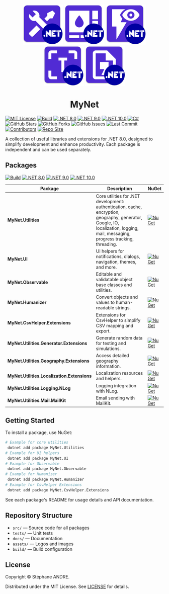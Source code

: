<div id="top"></div>

<!-- PROJECT INFO -->
<br />
<div align="center">
  <img src="assets/MyNetUtilities.png" width="128" alt="MyNetUtilities">
  <img src="assets/MyNetUI.png" width="128" alt="MyNetUI">
  <img src="assets/MyNetObservable.png" width="128" alt="MyNetObservable">
  <img src="assets/MyNetHumanizer.png" width="128" alt="MyNetHumanizer">
  <img src="assets/MyNetCsvHelper.png" width="128" alt="MyNetCsvHelper">
</div>

<h1 align="center">MyNet</h1>

[![MIT License][license-shield]][license-url]
[![Build][build-shield]][build-url]
[![.NET 8.0](https://img.shields.io/badge/.NET-8.0-purple)](#)
[![.NET 9.0](https://img.shields.io/badge/.NET-9.0-purple)](#)
[![.NET 10.0](https://img.shields.io/badge/.NET-10.0-purple)](#)
[![C#](https://img.shields.io/badge/language-C%23-blue?style=for-the-badge)](#)
[![GitHub Stars](https://img.shields.io/github/stars/sandre58/mynet?style=for-the-badge)](https://github.com/sandre58/mynet/stargazers)
[![GitHub Forks](https://img.shields.io/github/forks/sandre58/mynet?style=for-the-badge)](https://github.com/sandre58/mynet/network/members)
[![GitHub Issues](https://img.shields.io/github/issues/sandre58/mynet?style=for-the-badge)](https://github.com/sandre58/mynet/issues)
[![Last Commit](https://img.shields.io/github/last-commit/sandre58/mynet?style=for-the-badge)](https://github.com/sandre58/mynet/commits/main)
[![Contributors](https://img.shields.io/github/contributors/sandre58/mynet?style=for-the-badge)](https://github.com/sandre58/mynet/graphs/contributors)
[![Repo Size](https://img.shields.io/github/repo-size/sandre58/mynet?style=for-the-badge)](https://github.com/sandre58/mynet)

A collection of useful libraries and extensions for .NET 8.0, designed to simplify development and enhance productivity. Each package is independent and can be used separately.

## Packages

[![Build][build-shield]][build-url]
[![.NET 8.0](https://img.shields.io/badge/.NET-8.0-purple)](#)
[![.NET 9.0](https://img.shields.io/badge/.NET-9.0-purple)](#)
[![.NET 10.0](https://img.shields.io/badge/.NET-10.0-purple)](#)

| Package | Description | NuGet |
|---|---|---|
| **MyNet.Utilities** | Core utilities for .NET development: authentication, cache, encryption, geography, generator, Google, IO, localization, logging, mail, messaging, progress tracking, threading. | [![NuGet](https://img.shields.io/nuget/v/MyNet.Utilities)](https://www.nuget.org/packages/MyNet.Utilities) |
| **MyNet.UI** | UI helpers for notifications, dialogs, navigation, themes, and more. | [![NuGet](https://img.shields.io/nuget/v/MyNet.UI)](https://www.nuget.org/packages/MyNet.UI) |
| **MyNet.Observable** | Editable and validatable object base classes and utilities. | [![NuGet](https://img.shields.io/nuget/v/MyNet.Observable)](https://www.nuget.org/packages/MyNet.Observable) |
| **MyNet.Humanizer** | Convert objects and values to human-readable strings. | [![NuGet](https://img.shields.io/nuget/v/MyNet.Humanizer)](https://www.nuget.org/packages/MyNet.Humanizer) |
| **MyNet.CsvHelper.Extensions** | Extensions for CsvHelper to simplify CSV mapping and export. | [![NuGet](https://img.shields.io/nuget/v/MyNet.CsvHelper.Extensions)](https://www.nuget.org/packages/MyNet.CsvHelper.Extensions) |
| **MyNet.Utilities.Generator.Extensions** | Generate random data for testing and simulations. | [![NuGet](https://img.shields.io/nuget/v/MyNet.Utilities.Generator.Extensions)](https://www.nuget.org/packages/MyNet.Utilities.Generator.Extensions) |
| **MyNet.Utilities.Geography.Extensions** | Access detailed geography information. | [![NuGet](https://img.shields.io/nuget/v/MyNet.Utilities.Geography.Extensions)](https://www.nuget.org/packages/MyNet.Utilities.Geography.Extensions) |
| **MyNet.Utilities.Localization.Extensions** | Localization resources and helpers. | [![NuGet](https://img.shields.io/nuget/v/MyNet.Utilities.Localization.Extensions)](https://www.nuget.org/packages/MyNet.Utilities.Localization.Extensions) |
| **MyNet.Utilities.Logging.NLog** | Logging integration with NLog. | [![NuGet](https://img.shields.io/nuget/v/MyNet.Utilities.Logging.NLog)](https://www.nuget.org/packages/MyNet.Utilities.Logging.NLog) |
| **MyNet.Utilities.Mail.MailKit** | Email sending with MailKit. | [![NuGet](https://img.shields.io/nuget/v/MyNet.Utilities.Mail.MailKit)](https://www.nuget.org/packages/MyNet.Utilities.Mail.MailKit) |

## Getting Started

To install a package, use NuGet:

```bash
# Example for core utilities
 dotnet add package MyNet.Utilities
# Example for UI helpers
 dotnet add package MyNet.UI
# Example for Observable
 dotnet add package MyNet.Observable
# Example for Humanizer
 dotnet add package MyNet.Humanizer
# Example for CsvHelper Extensions
 dotnet add package MyNet.CsvHelper.Extensions
```

See each package's README for usage details and API documentation.

## Repository Structure

- `src/` — Source code for all packages
- `tests/` — Unit tests
- `docs/` — Documentation
- `assets/` — Logos and images
- `build/` — Build configuration

## License

Copyright © Stéphane ANDRE.

Distributed under the MIT License. See [LICENSE](./LICENSE) for details.

<!-- MARKDOWN LINKS & IMAGES -->
[license-shield]: https://img.shields.io/github/license/sandre58/MyNet?style=for-the-badge
[license-url]: https://github.com/sandre58/MyNet/blob/main/LICENSE
[build-shield]: https://img.shields.io/github/actions/workflow/status/sandre58/MyNet/ci.yml?logo=github&label=CI
[build-url]: https://github.com/sandre58/MyNet/actions